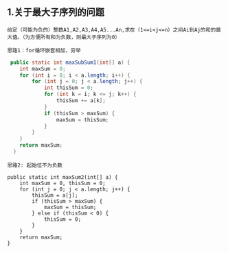 ##  1.关于最大子序列的问题

`给定（可能为负的）整数A1,A2,A3,A4,A5...An,求在（1<=i<j<=n）之间Ai到Aj的和的最大值。（为方便所有和为负数，则最大子序列为0）`

`思路1：for循环嵌套相加，穷举`

```java
 public static int maxSubSum1(int[] a) {
    int maxSum = 0;
    for (int i = 0; i < a.length; i++) {
        for (int j = 0; j < a.length; j++) {
            int thisSum = 0;
            for (int k = i; k <= j; k++) {
                thisSum += a[k];
            }
            if (thisSum > maxSum) {
                maxSum = thisSum;
            }
        }
    }
    return maxSum;
  }
```

`思路2: 起始位不为负数`

```
public static int maxSum2(int[] a) {
    int maxSum = 0, thisSum = 0;
    for (int j = 0; j < a.length; j++) {
        thisSum = a[j];
        if (thisSum > maxSum) {
            maxSum = thisSum;
        } else if (thisSum < 0) {
            thisSum = 0;
        }
    }
    return maxSum;
}
```

